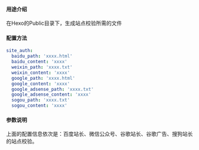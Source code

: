 #### 用途介绍

在Hexo的Public目录下，生成站点校验所需的文件

#### 配置方法

``` yml
site_auth:
  baidu_path: 'xxxx.html'
  baidu_content: 'xxxx'
  weixin_path: 'xxxx.txt'
  weixin_content: 'xxxx'
  google_path: 'xxxx.html'
  google_content: 'xxxx'
  google_adsense_path: 'xxxx.txt'
  google_adsense_content: 'xxxx'
  sogou_path: 'xxxx.txt'
  sogou_content: 'xxxx'
```

#### 参数说明

上面的配置信息依次是：百度站长、微信公众号、谷歌站长、谷歌广告、搜狗站长的站点校验。
